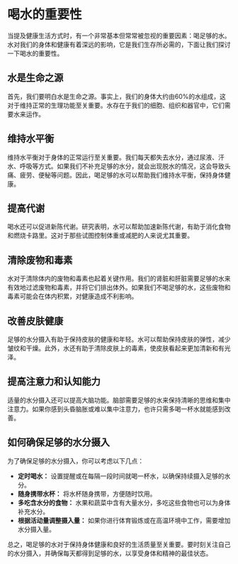 # 喝水的重要性
当提及健康生活方式时，有一个非常基本但常常被忽视的重要因素：喝足够的水。水对我们的身体和健康有着深远的影响，它是我们生存所必需的，下面让我们探讨一下喝水的重要性。

## 水是生命之源

首先，我们要明白水是生命之源。事实上，我们的身体大约由60%的水组成，这对于维持正常的生理功能至关重要。水存在于我们的细胞、组织和器官中，它们需要水来运作。

## 维持水平衡

维持水平衡对于身体的正常运行至关重要。我们每天都失去水分，通过尿液、汗水、呼吸等方式。如果我们不补充足够的水分，就会出现脱水的情况，这会导致头痛、疲劳、便秘等问题。因此，喝足够的水可以帮助我们维持水平衡，保持身体健康。

## 提高代谢

喝水还可以促进新陈代谢。研究表明，水可以帮助加速新陈代谢，有助于消化食物和燃烧卡路里。这对于那些试图控制体重或减肥的人来说尤其重要。

## 清除废物和毒素

水对于清除体内的废物和毒素也起着关键作用。我们的肾脏和肝脏需要足够的水来有效地过滤废物和毒素，并将它们排出体外。如果我们不喝足够的水，这些废物和毒素可能会在体内积累，对健康造成不利影响。

## 改善皮肤健康

足够的水分摄入有助于保持皮肤的健康和年轻。水可以帮助保持皮肤的弹性，减少皱纹和干燥。此外，水还有助于清除皮肤上的毒素，使皮肤看起来更加清新和有光泽。

## 提高注意力和认知能力

适量的水分摄入还可以提高大脑功能。脑部需要足够的水来保持清晰的思维和集中注意力。如果你感到头昏脑胀或难以集中注意力，也许只需多喝一杯水就能感到改善。

## 如何确保足够的水分摄入

为了确保足够的水分摄入，你可以考虑以下几点：

- **定时喝水：** 设置提醒或在每隔一段时间就喝一杯水，以确保持续摄入足够的水分。
- **随身携带水杯：** 将水杯随身携带，方便随时饮用。
- **多吃含水分的食物：** 水果和蔬菜中含有大量水分，多吃这些食物也可以为身体补充水分。
- **根据活动量调整摄入量：** 如果你进行体育锻炼或在高温环境中工作，需要增加水分摄入量。

总之，喝足够的水对于保持身体健康和良好的生活质量至关重要。要时刻关注自己的水分摄入，并确保每天都得到足够的水，以享受身体和精神的最佳状态。

